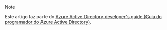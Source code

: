 > [!NOTE]
> Este artigo faz parte do [Azure Active Directory developer's guide (Guia do programador do Azure Active Directory)](../articles/active-directory/develop/active-directory-developers-guide.md).
>
>


<!--HONumber=Feb17_HO2-->


